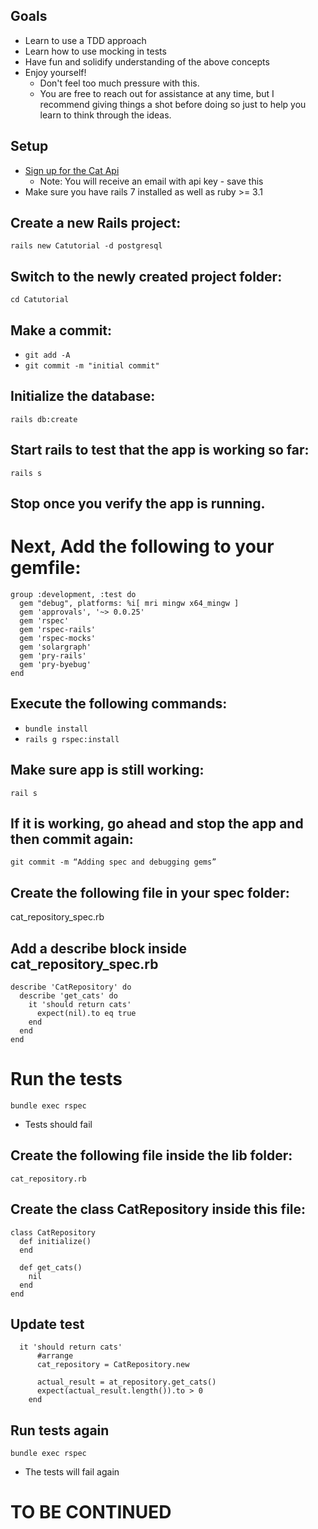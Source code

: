 ## Goals
- Learn to use a TDD approach
- Learn how to use mocking in tests
- Have fun and solidify understanding of the above concepts
- Enjoy yourself!
  - Don't feel too much pressure with this.
  - You are free to reach out for assistance at any time, but I recommend giving things a shot before doing so just to help you learn to think through the ideas.

## Setup
  - [Sign up for the Cat Api](https://thecatapi.com/)
    - Note: You will receive an email with api key - save this
- Make sure you have rails 7 installed as well as ruby >= 3.1

## Create a new Rails project:
``rails new Catutorial -d postgresql``

## Switch to the newly created project folder:
``cd Catutorial``

## Make a commit:

- ``git add -A``
- ``git commit -m "initial commit"``

## Initialize the database:
``rails db:create``

## Start rails to test that the app is working so far:
``rails s``

## Stop once you verify the app is running.
# Next, Add the following to your gemfile:

```
group :development, :test do
  gem "debug", platforms: %i[ mri mingw x64_mingw ]
  gem 'approvals', '~> 0.0.25'
  gem 'rspec'
  gem 'rspec-rails'
  gem 'rspec-mocks'
  gem 'solargraph'
  gem 'pry-rails'
  gem 'pry-byebug'
end
```

## Execute the following commands:
- ``bundle install``
- ``rails g rspec:install``

## Make sure app is still working:
``rail s``

## If it is working, go ahead and stop the app and then commit again:

``git commit -m “Adding spec and debugging gems”``

## Create the following file in your spec folder:
cat_repository_spec.rb

## Add a describe block inside cat_repository_spec.rb
```
describe 'CatRepository' do
  describe 'get_cats' do
    it 'should return cats'
      expect(nil).to eq true
    end
  end  
end
```

# Run the tests
``bundle exec rspec``
- Tests should fail


## Create the following file inside the lib folder:
``cat_repository.rb``

## Create the class CatRepository inside this file:
```
class CatRepository
  def initialize()
  end

  def get_cats()
    nil
  end
end
```

## Update test
```
  it 'should return cats'
      #arrange
      cat_repository = CatRepository.new

      actual_result = at_repository.get_cats()
      expect(actual_result.length()).to > 0
    end
```

## Run tests again
``bundle exec rspec``
- The tests will fail again

# TO BE CONTINUED
